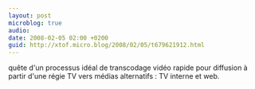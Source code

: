 ```yaml
---
layout: post
microblog: true
audio: 
date: 2008-02-05 02:00 +0200
guid: http://xtof.micro.blog/2008/02/05/t679621912.html
---
```

quête d'un processus idéal de transcodage vidéo rapide pour diffusion à partir d'une régie TV vers médias alternatifs : TV interne et web.
